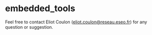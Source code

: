 # embedded_tools

Feel free to contact Eliot Coulon (eliot.coulon@reseau.eseo.fr) for any question or suggestion.